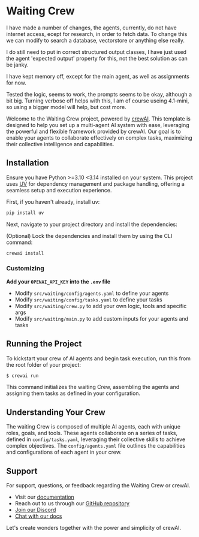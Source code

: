 # Waiting Crew

I have made a number of changes, the agents, currently, do not have internet access, ecept for research, in order to fetch data. To change this we can modify to search a database, vectorstore or anything else really.

I do still need to put in correct structured output classes, I have just used the agent 'expected output' property for this, not the best solution as can be janky.

I have kept memory off, except for the main agent, as well as assignments for now.

Tested the logic, seems to work, the prompts seems to be okay, although a bit big. Turning verbose off helps with this, I am of course useing 4.1-mini, so using a bigger model will help, but cost more.

Welcome to the Waiting Crew project, powered by [crewAI](https://crewai.com). This template is designed to help you set up a multi-agent AI system with ease, leveraging the powerful and flexible framework provided by crewAI. Our goal is to enable your agents to collaborate effectively on complex tasks, maximizing their collective intelligence and capabilities.

## Installation

Ensure you have Python >=3.10 <3.14 installed on your system. This project uses [UV](https://docs.astral.sh/uv/) for dependency management and package handling, offering a seamless setup and execution experience.

First, if you haven't already, install uv:

```bash
pip install uv
```

Next, navigate to your project directory and install the dependencies:

(Optional) Lock the dependencies and install them by using the CLI command:
```bash
crewai install
```
### Customizing

**Add your `OPENAI_API_KEY` into the `.env` file**

- Modify `src/waiting/config/agents.yaml` to define your agents
- Modify `src/waiting/config/tasks.yaml` to define your tasks
- Modify `src/waiting/crew.py` to add your own logic, tools and specific args
- Modify `src/waiting/main.py` to add custom inputs for your agents and tasks

## Running the Project

To kickstart your crew of AI agents and begin task execution, run this from the root folder of your project:

```bash
$ crewai run
```

This command initializes the waiting Crew, assembling the agents and assigning them tasks as defined in your configuration.

## Understanding Your Crew

The waiting Crew is composed of multiple AI agents, each with unique roles, goals, and tools. These agents collaborate on a series of tasks, defined in `config/tasks.yaml`, leveraging their collective skills to achieve complex objectives. The `config/agents.yaml` file outlines the capabilities and configurations of each agent in your crew.

## Support

For support, questions, or feedback regarding the Waiting Crew or crewAI.
- Visit our [documentation](https://docs.crewai.com)
- Reach out to us through our [GitHub repository](https://github.com/joaomdmoura/crewai)
- [Join our Discord](https://discord.com/invite/X4JWnZnxPb)
- [Chat with our docs](https://chatg.pt/DWjSBZn)

Let's create wonders together with the power and simplicity of crewAI.
